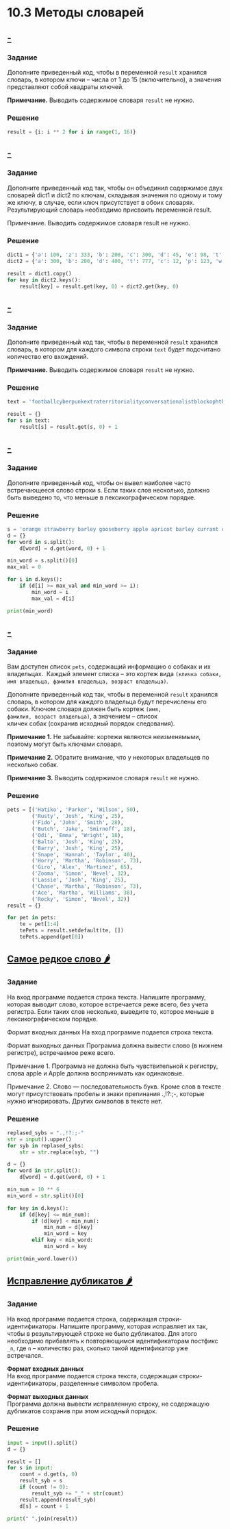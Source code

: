 # 10.3 Методы словарей
## [-](https://stepik.org/lesson/446696/step/10?unit=437002)
### Задание
Дополните приведенный код, чтобы в переменной `result` хранился словарь, в котором ключи – числа от 1 до 15 (включительно), а значения представляют собой квадраты ключей.

**Примечание.** Выводить содержимое словаря `result` не нужно.

### Решение
```python
result = {i: i ** 2 for i in range(1, 16)}
```

## [-](https://stepik.org/lesson/446696/step/11?unit=437002)
### Задание
Дополните приведенный код так, чтобы он объединил содержимое двух словарей dict1 и dict2 по ключам, складывая значения по одному и тому же ключу, в случае, если ключ присутствует в обоих словарях. Результирующий словарь необходимо присвоить переменной result.

Примечание. Выводить содержимое словаря result не нужно.

### Решение
```python
dict1 = {'a': 100, 'z': 333, 'b': 200, 'c': 300, 'd': 45, 'e': 98, 't': 76, 'q': 34, 'f': 90, 'm': 230}
dict2 = {'a': 300, 'b': 200, 'd': 400, 't': 777, 'c': 12, 'p': 123, 'w': 111, 'z': 666}

result = dict1.copy()
for key in dict2.keys():
    result[key] = result.get(key, 0) + dict2.get(key, 0)

```

## [-](https://stepik.org/lesson/446696/step/12?unit=437002)
### Задание
Дополните приведенный код так, чтобы в переменной `result` хранился словарь, в котором для каждого символа строки `text` будет подсчитано количество его вхождений.

**Примечание.** Выводить содержимое словаря `result` не нужно.

### Решение
```python
text = 'footballcyberpunkextraterritorialityconversationalistblockophthalmoscopicinterdependencemamauserfff'

result = {}
for s in text:
    result[s] = result.get(s, 0) + 1
```

## [-](https://stepik.org/lesson/446696/step/13?unit=437002)
### Задание
Дополните приведенный код, чтобы он вывел наиболее часто встречающееся слово строки s. Если таких слов несколько, должно быть выведено то, что меньше в лексикографическом порядке.

### Решение
```python
s = 'orange strawberry barley gooseberry apple apricot barley currant orange melon pomegranate banana banana orange barley apricot plum grapefruit banana quince strawberry barley grapefruit banana grapes melon strawberry apricot currant currant gooseberry raspberry apricot currant orange lime quince grapefruit barley banana melon pomegranate barley banana orange barley apricot plum banana quince lime grapefruit strawberry gooseberry apple barley apricot currant orange melon pomegranate banana banana orange apricot barley plum banana grapefruit banana quince currant orange melon pomegranate barley plum banana quince barley lime grapefruit pomegranate barley'
d = {}
for word in s.split():
    d[word] = d.get(word, 0) + 1

min_word = s.split()[0]
max_val = 0

for i in d.keys():
    if (d[i] >= max_val and min_word >= i):
        min_word = i
        max_val = d[i]

print(min_word)
```

## [-](https://stepik.org/lesson/446696/step/14?unit=437002)
### Задание
Вам доступен список `pets`, содержащий информацию о собаках и их владельцах.  Каждый элемент списка – это кортеж вида `(кличка собаки, имя владельца, фамилия владельца, возраст владельца)`.

Дополните приведенный код так, чтобы в переменной `result` хранился словарь, в котором для каждого владельца будут перечислены его собаки. Ключом словаря должен быть кортеж `(имя, фамилия, возраст владельца)`, а значением – список кличек собак (сохранив исходный порядок следования).

**Примечание 1.** Не забывайте: кортежи являются неизменямыми, поэтому могут быть ключами словаря.

**Примечание 2.** Обратите внимание, что у некоторых владельцев по несколько собак.

**Примечание 3.** Выводить содержимое словаря `result` не нужно.

### Решение
```python
pets = [('Hatiko', 'Parker', 'Wilson', 50),
        ('Rusty', 'Josh', 'King', 25),
        ('Fido', 'John', 'Smith', 28),
        ('Butch', 'Jake', 'Smirnoff', 18),
        ('Odi', 'Emma', 'Wright', 18),
        ('Balto', 'Josh', 'King', 25),
        ('Barry', 'Josh', 'King', 25),
        ('Snape', 'Hannah', 'Taylor', 40),
        ('Horry', 'Martha', 'Robinson', 73),
        ('Giro', 'Alex', 'Martinez', 65),
        ('Zooma', 'Simon', 'Nevel', 32),
        ('Lassie', 'Josh', 'King', 25),
        ('Chase', 'Martha', 'Robinson', 73),
        ('Ace', 'Martha', 'Williams', 38),
        ('Rocky', 'Simon', 'Nevel', 32)]
result = {}

for pet in pets:
    te = pet[1:4]
    tePets = result.setdefault(te, [])
    tePets.append(pet[0])
```

## [Самое редкое слово 🌶️](https://stepik.org/lesson/446696/step/15?unit=437002)
### Задание
На вход программе подается строка текста. Напишите программу, которая выводит слово, которое встречается реже всего, без учета регистра. Если таких слов несколько, выведите то, которое меньше в лексикографическом порядке.

Формат входных данных
На вход программе подается строка текста.

Формат выходных данных
Программа должна вывести слово (в нижнем регистре), встречаемое реже всего.

Примечание 1. Программа не должна быть чувствительной к регистру, слова apple и Apple должна воспринимать как одинаковые.

Примечание 2. Слово — последовательность букв. Кроме слов в тексте могут присутствовать пробелы и знаки препинания .,!?:;-, которые нужно игнорировать. Других символов в тексте нет.

### Решение
```python
replased_sybs = ".,!?:;-"
str = input().upper()
for syb in replased_sybs:
    str = str.replace(syb, "")

d = {}
for word in str.split():
    d[word] = d.get(word, 0) + 1

min_num = 10 ** 6
min_word = str.split()[0]

for key in d.keys():
    if (d[key] <= min_num):
        if (d[key] < min_num):
            min_num = d[key]
            min_word = key
        elif key < min_word:
            min_word = key

print(min_word.lower())

```

## [Исправление дубликатов 🌶️](https://stepik.org/lesson/446696/step/16?unit=437002)
### Задание
На вход программе подается строка, содержащая строки-идентификаторы. Напишите программу, которая исправляет их так, чтобы в результирующей строке не было дубликатов. Для этого необходимо прибавлять к повторяющимся идентификаторам постфикс `_n`, где `n` – количество раз, сколько такой идентификатор уже встречался.

**Формат входных данных**  
На вход программе подается строка текста, содержащая строки-идентификаторы, разделенные символом пробела.

**Формат выходных данных**  
Программа должна вывести исправленную строку, не содержащую дубликатов сохранив при этом исходный порядок.

### Решение
```python
input = input().split()
d = {}

result = []
for s in input:
    count = d.get(s, 0)
    result_syb = s
    if (count != 0):
        result_syb += "_" + str(count)
    result.append(result_syb)
    d[s] = count + 1

print(" ".join(result))
```
